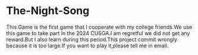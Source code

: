 # The-Night-Song
This Game is the first game that I cooperate with my college friends.We use this game to take part in the 2024 CUSGA.I am regretful we did not get any reward.But I also learn during this period.This project commit wrongly because it is too large.If you want to play it,please tell me in email.
